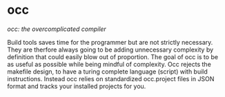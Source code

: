 # occ
*occ: the overcomplicated compiler*

Build tools saves time for the programmer but are not strictly necessary.
They are therfore always going to be adding unnecessary complexity by
definition that could easily blow out of proportion. The goal of occ is to
be as useful as possible while being mindful of complexity. Occ rejects the
makefile design, to have a turing complete language (script) with build
instructions. Instead occ relies on standardized occ.project files in JSON
format and tracks your installed projects for you.

